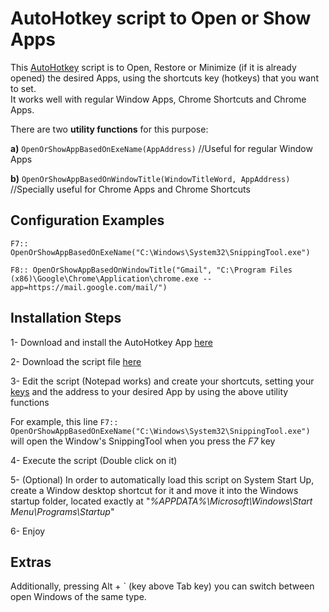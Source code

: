 # AutoHotkey script to Open or Show Apps


This [AutoHotkey](https://www.autohotkey.com/) script is to Open, Restore or Minimize (if it is already opened) the desired Apps, using the shortcuts key (hotkeys) that you want to set.<br /> 
It works well with regular Window Apps, Chrome Shortcuts and Chrome Apps.

There are two **utility functions** for this purpose: 

**a)** `OpenOrShowAppBasedOnExeName(AppAddress)` //Useful for regular Window Apps

**b)** `OpenOrShowAppBasedOnWindowTitle(WindowTitleWord, AppAddress)`  //Specially useful for Chrome Apps and Chrome Shortcuts


## Configuration Examples

`F7:: OpenOrShowAppBasedOnExeName("C:\Windows\System32\SnippingTool.exe")`

`F8:: OpenOrShowAppBasedOnWindowTitle("Gmail", "C:\Program Files (x86)\Google\Chrome\Application\chrome.exe --app=https://mail.google.com/mail/")`



## Installation Steps

1- Download and install the AutoHotkey App [here](https://autohotkey.com/download/ahk-install.exe)

2- Download the script file [here](https://github.com/JuanmaMenendez/AutoHotkey-script-Open-Show-Apps/releases/latest/download/Open-Show-Apps.ahk)

3- Edit the script (Notepad works) and create your shortcuts, setting your [keys](https://autohotkey.com/docs/KeyList.htm) and the address to your desired App by using the above utility functions

For example, this line `F7:: OpenOrShowAppBasedOnExeName("C:\Windows\System32\SnippingTool.exe")`  will open the Window's SnippingTool when you press the *F7* key

4- Execute the script (Double click on it)

5- (Optional) In order to automatically load this script on System Start Up, create a Window desktop shortcut for it and move it into the Windows startup folder, located exactly at "*%APPDATA%\Microsoft\Windows\Start Menu\Programs\Startup*"

6- Enjoy


## Extras

Additionally, pressing Alt + ` (key above Tab key) you can switch between open Windows of the same type.

